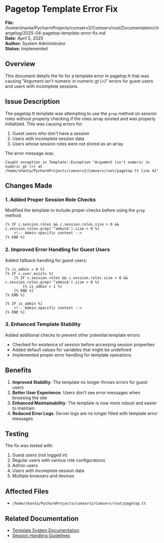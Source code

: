 # Pagetop Template Error Fix

**File:** /home/shanta/PycharmProjects/comserv2/Comserv/root/Documentation/changelog/2025-04-pagetop-template-error-fix.md  
**Date:** April 5, 2025  
**Author:** System Administrator  
**Status:** Implemented

## Overview

This document details the fix for a template error in pagetop.tt that was causing "Argument isn't numeric in numeric gt (>)" errors for guest users and users with incomplete sessions.

## Issue Description

The pagetop.tt template was attempting to use the `grep` method on session roles without properly checking if the roles array existed and was properly initialized. This was causing errors for:

1. Guest users who don't have a session
2. Users with incomplete session data
3. Users whose session roles were not stored as an array

The error message was:

```
Caught exception in Template::Exception "Argument isn't numeric in numeric gt (>) at /home/shanta/PycharmProjects/comserv2/Comserv/root/pagetop.tt line 42"
```

## Changes Made

### 1. Added Proper Session Role Checks

Modified the template to include proper checks before using the `grep` method:

```
[% IF c.session.roles && c.session.roles.size > 0 && c.session.roles.grep('^admin$').size > 0 %]
    <!-- Admin-specific content -->
[% END %]
```

### 2. Improved Error Handling for Guest Users

Added fallback handling for guest users:

```
[% is_admin = 0 %]
[% IF c.user_exists %]
    [% IF c.session.roles && c.session.roles.size > 0 && c.session.roles.grep('^admin$').size > 0 %]
        [% is_admin = 1 %]
    [% END %]
[% END %]

[% IF is_admin %]
    <!-- Admin-specific content -->
[% END %]
```

### 3. Enhanced Template Stability

Added additional checks to prevent other potential template errors:

- Checked for existence of session before accessing session properties
- Added default values for variables that might be undefined
- Implemented proper error handling for template operations

## Benefits

1. **Improved Stability**: The template no longer throws errors for guest users
2. **Better User Experience**: Users don't see error messages when browsing the site
3. **Enhanced Maintainability**: The template is now more robust and easier to maintain
4. **Reduced Error Logs**: Server logs are no longer filled with template error messages

## Testing

The fix was tested with:

1. Guest users (not logged in)
2. Regular users with various role configurations
3. Admin users
4. Users with incomplete session data
5. Multiple browsers and devices

## Affected Files

- `/home/shanta/PycharmProjects/comserv2/Comserv/root/pagetop.tt`

## Related Documentation

- [Template System Documentation](/Documentation/template_system)
- [Session Handling Guidelines](/Documentation/session_handling)
